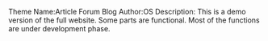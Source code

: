 Theme Name:Article Forum Blog
Author:OS
Description: This is a demo version of the full website. Some parts are functional. Most of the functions are under development phase.